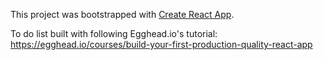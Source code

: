 This project was bootstrapped with [Create React App](https://github.com/facebookincubator/create-react-app).

To do list built with following Egghead.io's tutorial:
https://egghead.io/courses/build-your-first-production-quality-react-app
